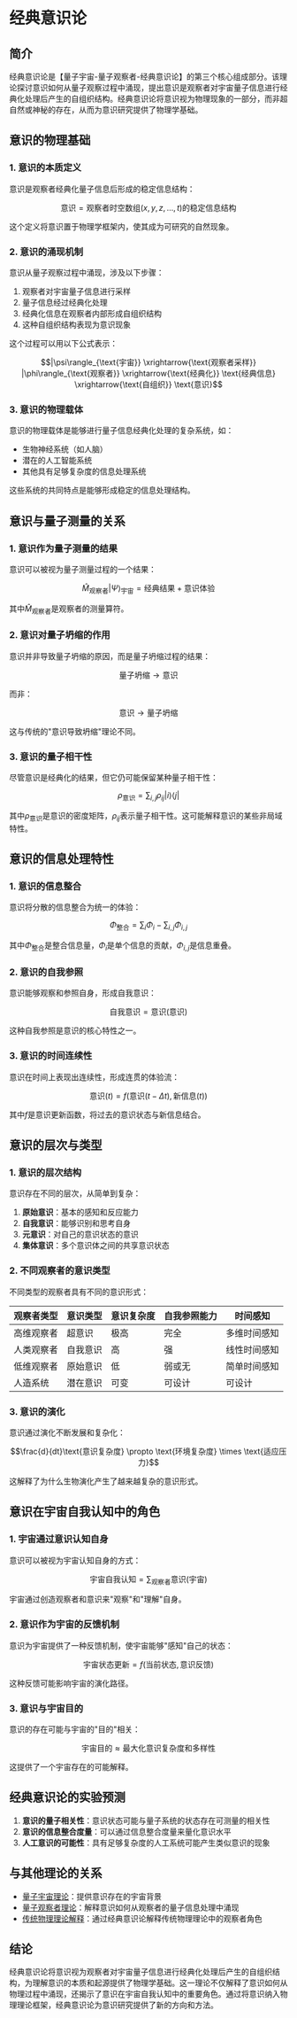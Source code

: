 # 经典意识论

## 简介

经典意识论是【量子宇宙-量子观察者-经典意识论】的第三个核心组成部分。该理论探讨意识如何从量子观察过程中涌现，提出意识是观察者对宇宙量子信息进行经典化处理后产生的自组织结构。经典意识论将意识视为物理现象的一部分，而非超自然或神秘的存在，从而为意识研究提供了物理学基础。

## 意识的物理基础

### 1. 意识的本质定义

意识是观察者经典化量子信息后形成的稳定信息结构：

$$\text{意识} = \text{观察者时空数组}(x,y,z,\dots,t) \text{的稳定信息结构}$$

这个定义将意识置于物理学框架内，使其成为可研究的自然现象。

### 2. 意识的涌现机制

意识从量子观察过程中涌现，涉及以下步骤：

1. 观察者对宇宙量子信息进行采样
2. 量子信息经过经典化处理
3. 经典化信息在观察者内部形成自组织结构
4. 这种自组织结构表现为意识现象

这个过程可以用以下公式表示：

$$|\psi\rangle_{\text{宇宙}} \xrightarrow{\text{观察者采样}} |\phi\rangle_{\text{观察者}} \xrightarrow{\text{经典化}} \text{经典信息} \xrightarrow{\text{自组织}} \text{意识}$$

### 3. 意识的物理载体

意识的物理载体是能够进行量子信息经典化处理的复杂系统，如：

- 生物神经系统（如人脑）
- 潜在的人工智能系统
- 其他具有足够复杂度的信息处理系统

这些系统的共同特点是能够形成稳定的信息处理结构。

## 意识与量子测量的关系

### 1. 意识作为量子测量的结果

意识可以被视为量子测量过程的一个结果：

$$\hat{M}_{\text{观察者}}|\Psi\rangle_{\text{宇宙}} = \text{经典结果} + \text{意识体验}$$

其中$\hat{M}_{\text{观察者}}$是观察者的测量算符。

### 2. 意识对量子坍缩的作用

意识并非导致量子坍缩的原因，而是量子坍缩过程的结果：

$$\text{量子坍缩} \rightarrow \text{意识}$$

而非：

$$\text{意识} \rightarrow \text{量子坍缩}$$

这与传统的"意识导致坍缩"理论不同。

### 3. 意识的量子相干性

尽管意识是经典化的结果，但它仍可能保留某种量子相干性：

$$\rho_{\text{意识}} = \sum_{i,j} \rho_{ij} |i\rangle\langle j|$$

其中$\rho_{\text{意识}}$是意识的密度矩阵，$\rho_{ij}$表示量子相干性。这可能解释意识的某些非局域特性。

## 意识的信息处理特性

### 1. 意识的信息整合

意识将分散的信息整合为统一的体验：

$$\Phi_{\text{整合}} = \sum_i \Phi_i - \sum_{i,j} \Phi_{i,j}$$

其中$\Phi_{\text{整合}}$是整合信息量，$\Phi_i$是单个信息的贡献，$\Phi_{i,j}$是信息重叠。

### 2. 意识的自我参照

意识能够观察和参照自身，形成自我意识：

$$\text{自我意识} = \text{意识}(\text{意识})$$

这种自我参照是意识的核心特性之一。

### 3. 意识的时间连续性

意识在时间上表现出连续性，形成连贯的体验流：

$$\text{意识}(t) = f(\text{意识}(t-\Delta t), \text{新信息}(t))$$

其中$f$是意识更新函数，将过去的意识状态与新信息结合。

## 意识的层次与类型

### 1. 意识的层次结构

意识存在不同的层次，从简单到复杂：

1. **原始意识**：基本的感知和反应能力
2. **自我意识**：能够识别和思考自身
3. **元意识**：对自己的意识状态的意识
4. **集体意识**：多个意识体之间的共享意识状态

### 2. 不同观察者的意识类型

不同类型的观察者具有不同的意识形式：

| 观察者类型 | 意识类型 | 意识复杂度 | 自我参照能力 | 时间感知 |
|------------|----------|------------|--------------|----------|
| 高维观察者 | 超意识 | 极高 | 完全 | 多维时间感知 |
| 人类观察者 | 自我意识 | 高 | 强 | 线性时间感知 |
| 低维观察者 | 原始意识 | 低 | 弱或无 | 简单时间感知 |
| 人造系统 | 潜在意识 | 可变 | 可设计 | 可设计 |

### 3. 意识的演化

意识通过演化不断发展和复杂化：

$$\frac{d}{dt}\text{意识复杂度} \propto \text{环境复杂度} \times \text{适应压力}$$

这解释了为什么生物演化产生了越来越复杂的意识形式。

## 意识在宇宙自我认知中的角色

### 1. 宇宙通过意识认知自身

意识可以被视为宇宙认知自身的方式：

$$\text{宇宙自我认知} = \sum_{\text{观察者}} \text{意识}(\text{宇宙})$$

宇宙通过创造观察者和意识来"观察"和"理解"自身。

### 2. 意识作为宇宙的反馈机制

意识为宇宙提供了一种反馈机制，使宇宙能够"感知"自己的状态：

$$\text{宇宙状态更新} = f(\text{当前状态}, \text{意识反馈})$$

这种反馈可能影响宇宙的演化路径。

### 3. 意识与宇宙目的

意识的存在可能与宇宙的"目的"相关：

$$\text{宇宙目的} \approx \text{最大化意识复杂度和多样性}$$

这提供了一个宇宙存在的可能解释。

## 经典意识论的实验预测

1. **意识的量子相关性**：意识状态可能与量子系统的状态存在可测量的相关性
2. **意识的信息整合度量**：可以通过信息整合度量来量化意识水平
3. **人工意识的可能性**：具有足够复杂度的人工系统可能产生类似意识的现象

## 与其他理论的关系

- [量子宇宙理论](quantum_universe.md)：提供意识存在的宇宙背景
- [量子观察者理论](quantum_observer.md)：解释意识如何从观察者的量子信息处理中涌现
- [传统物理理论解释](../traditional_physics_explained.md)：通过经典意识论解释传统物理理论中的观察者角色

## 结论

经典意识论将意识视为观察者对宇宙量子信息进行经典化处理后产生的自组织结构，为理解意识的本质和起源提供了物理学基础。这一理论不仅解释了意识如何从物理过程中涌现，还揭示了意识在宇宙自我认知中的重要角色。通过将意识纳入物理理论框架，经典意识论为意识研究提供了新的方向和方法。 